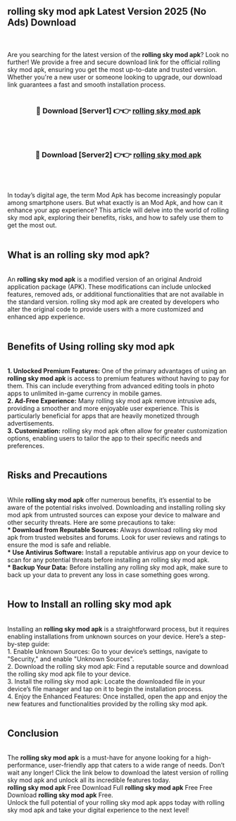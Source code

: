 ## rolling sky mod apk Latest Version 2025 (No Ads) Download
<br><br>
Are you searching for the latest version of the <strong>rolling sky mod apk</strong>? Look no further! We provide a free and secure download link for the official rolling sky mod apk, ensuring you get the most up-to-date and trusted version. Whether you're a new user or someone looking to upgrade, our download link guarantees a fast and smooth installation process.
<br>
<br>
<div align="center">
<h3>🔴 Download [Server1] 👉👉 <a href="https://modyolo.store/rolling_sky_mod_apk">rolling sky mod apk</a></h3><br>
<br>
<h3>🔴 Download [Server2] 👉👉 <a href="https://modyolo.store/rolling_sky_mod_apk">rolling sky mod apk</a></h3><br>
</div>
<br>
<br>
In today’s digital age, the term Mod Apk has become increasingly popular among smartphone users. But what exactly is an Mod Apk, and how can it enhance your app experience? This article will delve into the world of rolling sky mod apk, exploring their benefits, risks, and how to safely use them to get the most out.
<br>
<br>
<h2>What is an rolling sky mod apk?</h2>
<br>
An <strong>rolling sky mod apk</strong> is a modified version of an original Android application package (APK). These modifications can include unlocked features, removed ads, or additional functionalities that are not available in the standard version. rolling sky mod apk are created by developers who alter the original code to provide users with a more customized and enhanced app experience.
<br>
<br>
<h2>Benefits of Using rolling sky mod apk</h2>
<br>
<strong> 1. Unlocked Premium Features:</strong> One of the primary advantages of using an <strong>rolling sky mod apk</strong> is access to premium features without having to pay for them. This can include everything from advanced editing tools in photo apps to unlimited in-game currency in mobile games.
<br>
<strong> 2. Ad-Free Experience:</strong> Many rolling sky mod apk remove intrusive ads, providing a smoother and more enjoyable user experience. This is particularly beneficial for apps that are heavily monetized through advertisements.
<br>
<strong> 3. Customization:</strong> rolling sky mod apk often allow for greater customization options, enabling users to tailor the app to their specific needs and preferences.
<br>
<br>
<h2>Risks and Precautions</h2>
<br>
While <strong>rolling sky mod apk</strong> offer numerous benefits, it’s essential to be aware of the potential risks involved. Downloading and installing rolling sky mod apk from untrusted sources can expose your device to malware and other security threats. Here are some precautions to take:
<br>
<strong> * Download from Reputable Sources:</strong> Always download rolling sky mod apk from trusted websites and forums. Look for user reviews and ratings to ensure the mod is safe and reliable.
<br>
<strong> * Use Antivirus Software:</strong> Install a reputable antivirus app on your device to scan for any potential threats before installing an rolling sky mod apk.
<br>
<strong> * Backup Your Data:</strong> Before installing any rolling sky mod apk, make sure to back up your data to prevent any loss in case something goes wrong.
<br>
<br>
<h2>How to Install an rolling sky mod apk</h2>
<br>
Installing an <strong>rolling sky mod apk</strong> is a straightforward process, but it requires enabling installations from unknown sources on your device. Here’s a step-by-step guide:
<br>
 1. Enable Unknown Sources: Go to your device’s settings, navigate to "Security," and enable "Unknown Sources".
<br>
 2. Download the rolling sky mod apk: Find a reputable source and download the rolling sky mod apk file to your device.
<br>
 3. Install the rolling sky mod apk: Locate the downloaded file in your device’s file manager and tap on it to begin the installation process.
<br>
 4. Enjoy the Enhanced Features: Once installed, open the app and enjoy the new features and functionalities provided by the rolling sky mod apk.
<br>
<br>
<h2><strong>Conclusion</strong></h2>
<br>
The <strong>rolling sky mod apk</strong> is a must-have for anyone looking for a high-performance, user-friendly app that caters to a wide range of needs. Don’t wait any longer! Click the link below to download the latest version of rolling sky mod apk and unlock all its incredible features today.
<br>
<strong>rolling sky mod apk</strong> Free Download Full <strong>rolling sky mod apk</strong> Free Free Download <strong>rolling sky mod apk</strong> Free.
<br>
Unlock the full potential of your rolling sky mod apk apps today with rolling sky mod apk and take your digital experience to the next level!

